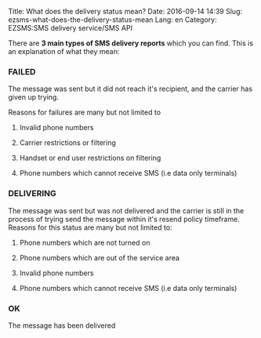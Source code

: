 Title: What does the delivery status mean?
Date: 2016-09-14 14:39
Slug: ezsms-what-does-the-delivery-status-mean
Lang: en
Category: EZSMS:SMS delivery service/SMS API

There are **3 main types of SMS delivery reports** which you can find. This is an explanation of what they mean:

### FAILED

The message was sent but it did not reach it's recipient, and the carrier has given up trying.

Reasons for failures are many but not limited to 

1. Invalid phone numbers

2. Carrier restrictions or filtering

3. Handset or end user restrictions on filtering

4. Phone numbers which cannot receive SMS (i.e data only terminals)

### DELIVERING

The message was sent but was not delivered and the carrier is still in the process of trying send the message within it's resend policy timeframe. Reasons for this status are many but not limited to:

1. Phone numbers which are not turned on

2. Phone numbers which are out of the service area

3. Invalid phone numbers

4. Phone numbers which cannot receive SMS (i.e data only terminals)

### OK

The message has been delivered
